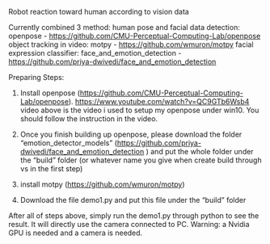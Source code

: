 Robot reaction toward human according to vision data

Currently combined 3 method:
human pose and facial data detection: openpose - https://github.com/CMU-Perceptual-Computing-Lab/openpose
object tracking in video: motpy - https://github.com/wmuron/motpy
facial expression classifier: face_and_emotion_detection - https://github.com/priya-dwivedi/face_and_emotion_detection

Preparing Steps:
1. Install openpose (https://github.com/CMU-Perceptual-Computing-Lab/openpose).
	https://www.youtube.com/watch?v=QC9GTb6Wsb4
	video above is the video i used to setup my openpose under win10. You should follow the instruction in the video.

2. Once you finish building up openpose, please download the folder “emotion_detector_models” (https://github.com/priya-dwivedi/face_and_emotion_detection
) and put the whole folder under the “build” folder (or whatever name you give when create build through vs in the first step)

3. install motpy (https://github.com/wmuron/motpy)

4. Download the file demo1.py and put this file under the “build” folder

After all of steps above, simply run the demo1.py through python to see the result. It will directly use the camera connected to PC.
Warning: a Nvidia GPU is needed and a camera is needed.
